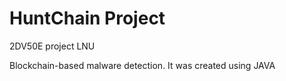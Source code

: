 # HuntChain Project
2DV50E project LNU 

Blockchain-based malware detection. 
It was created using JAVA


